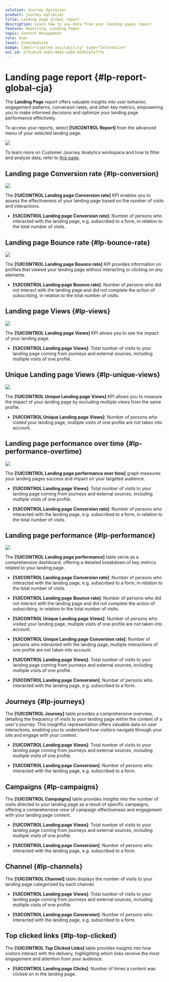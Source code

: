 ```yaml
---
solution: Journey Optimizer
product: journey optimizer
title: Landing page global report
description: Learn how to use data from your landing pages report
feature: Reporting, Landing Pages
topic: Content Management
role: User
level: Intermediate
badge: label="Limited availability" type="Informative"
exl-id: e73cdca9-3e83-4642-a2bb-d5453afa77fe
---
```

# Landing page report {#lp-report-global-cja}

The **Landing Page** report offers valuable insights into user behavior, engagement patterns, conversion rates, and other key metrics, empowering you to make informed decisions and optimize your landing page performance effectively.

To access your reports, select **[!UICONTROL Report]** from the advanced menu of your selected landing page.

![](assets/cja-lp.png)

To learn more on Customer Journey Analytics workspace and how to filter and analyze data, refer to [this page](https://experienceleague.adobe.com/en/docs/analytics-platform/using/cja-workspace/home).

## Landing page Conversion rate {#lp-conversion}

![](assets/cja-lp-conversion-rate.png)

The **[!UICONTROL Landing page Conversion rate]** KPI enables you to assess the effectiveness of your landing page based on the number of visits and interactions.

* **[!UICONTROL Landing page Conversion rate]**: Number of persons who interacted with the landing page, e.g. subscribed to a form, in relation to the total number of visits.

## Landing page Bounce rate {#lp-bounce-rate}

![](assets/cja-lp-bounce-rate.png)

The **[!UICONTROL Landing page Bounce rate]** KPI provides information on profiles that viewed your landing page without interacting or clicking on any elements.

* **[!UICONTROL Landing page Bounce rate]**: Number of persons who did not interact with the landing page and did not complete the action of subscribing, in relation to the total number of visits.

## Landing page Views {#lp-views}

![](assets/cja-lp-views.png)

The **[!UICONTROL Landing page Views]** KPI allows you to see the impact of your landing page.

* **[!UICONTROL Landing page Views]**: Total number of visits to your landing page coming from journeys and external sources, including multiple visits of one profile.

## Unique Landing page Views {#lp-unique-views}

![](assets/cja-lp-unique-views.png)

The **[!UICONTROL Unique Landing page Views]** KPI allows you to measure the impact of your landing page by excluding multiple views from the same profile.

* **[!UICONTROL Unique Landing page Views]**: Number of persons who visited your landing page, multiple visits of one profile are not taken into account.

## Landing page performance over time {#lp-performance-overtime}

![](assets/cja-lp-performance-overtime.png)

The **[!UICONTROL Landing page performance over time]** graph measures your landing pages success and impact on your targeted audience.

* **[!UICONTROL Landing page Views]**: Total number of visits to your landing page coming from journeys and external sources, including multiple visits of one profile.

* **[!UICONTROL Landing page Conversion rate]**: Number of persons who interacted with the landing page, e.g. subscribed to a form, in relation to the total number of visits.

## Landing page performance {#lp-performance}

![](assets/cja-lp-performance.png)

The **[!UICONTROL Landing page performance]** table serve as a comprehensive dashboard, offering a detailed breakdown of key metrics related to your landing page.

* **[!UICONTROL Landing page Conversion rate]**: Number of persons who interacted with the landing page, e.g. subscribed to a form, in relation to the total number of visits.

* **[!UICONTROL Landing page Bounce rate]**: Number of persons who did not interact with the landing page and did not complete the action of subscribing, in relation to the total number of visits.

* **[!UICONTROL Unique Landing page Views]**: Number of persons who visited your landing page, multiple visits of one profile are not taken into account.

* **[!UICONTROL Unique Landing page Conversion rate]**: Number of persons who interacted with the landing page, multiple interactions of one profile are not taken into account.

* **[!UICONTROL Landing page Views]**: Total number of visits to your landing page coming from journeys and external sources, including multiple visits of one profile.

* **[!UICONTROL Landing page Conversion]**: Number of persons who interacted with the landing page, e.g. subscribed to a form.

## Journeys {#lp-journeys}

The **[!UICONTROL Journey]** table provides a comprehensive overview, detailing the frequency of visits to your landing page within the context of a user's journey. This insightful representation offers valuable data on user interactions, enabling you to understand how visitors navigate through your site and engage with your content.

* **[!UICONTROL Landing page Views]**: Total number of visits to your landing page coming from journeys and external sources, including multiple visits of one profile.

* **[!UICONTROL Landing page Conversion]**: Number of persons who interacted with the landing page, e.g. subscribed to a form.

## Campaigns {#lp-campaigns}

The **[!UICONTROL Campaigns]** table provides insights into the number of visits directed to your landing page as a result of specific campaigns, offering a comprehensive view of campaign effectiveness and engagement with your landing page content.

* **[!UICONTROL Landing page Views]**: Total number of visits to your landing page coming from journeys and external sources, including multiple visits of one profile.

* **[!UICONTROL Landing page Conversion]**: Number of persons who interacted with the landing page, e.g. subscribed to a form.

## Channel {#lp-channels}

The **[!UICONTROL Channel]** table displays the number of visits to your landing page categorized by each channel.

* **[!UICONTROL Landing page Views]**: Total number of visits to your landing page coming from journeys and external sources, including multiple visits of one profile.

* **[!UICONTROL Landing page Conversion]**: Number of persons who interacted with the landing page, e.g. subscribed to a form.

## Top clicked links {#lp-top-clicked}

The **[!UICONTROL Top Clicked Links]** table provides insights into how visitors interact with the delivery, highlighting which links receive the most engagement and attention from your audience.

* **[!UICONTROL Landing page Clicks]**: Number of times a content was clicked on in the landing page.

